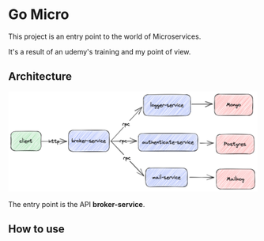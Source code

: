 # Go Micro

This project is an entry point to the world of Microservices.

It's a result of an udemy's training and my point of view.

## Architecture

![Alt text](docs/architecture_diagram.png 'Architecture Diagram')

The entry point is the API **broker-service**.

## How to use
